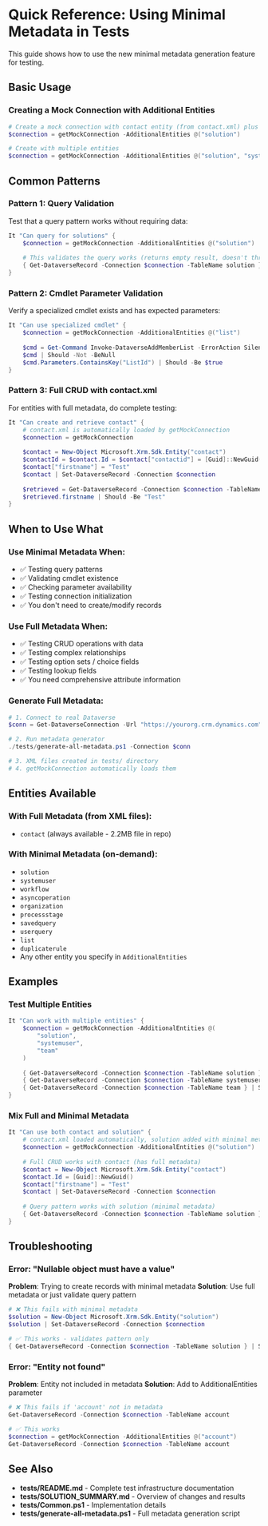 # Quick Reference: Using Minimal Metadata in Tests

This guide shows how to use the new minimal metadata generation feature for testing.

## Basic Usage

### Creating a Mock Connection with Additional Entities

```powershell
# Create a mock connection with contact entity (from contact.xml) plus solution entity
$connection = getMockConnection -AdditionalEntities @("solution")

# Create with multiple entities
$connection = getMockConnection -AdditionalEntities @("solution", "systemuser", "workflow")
```

## Common Patterns

### Pattern 1: Query Validation
Test that a query pattern works without requiring data:

```powershell
It "Can query for solutions" {
    $connection = getMockConnection -AdditionalEntities @("solution")
    
    # This validates the query works (returns empty result, doesn't throw)
    { Get-DataverseRecord -Connection $connection -TableName solution } | Should -Not -Throw
}
```

### Pattern 2: Cmdlet Parameter Validation
Verify a specialized cmdlet exists and has expected parameters:

```powershell
It "Can use specialized cmdlet" {
    $connection = getMockConnection -AdditionalEntities @("list")
    
    $cmd = Get-Command Invoke-DataverseAddMemberList -ErrorAction SilentlyContinue
    $cmd | Should -Not -BeNull
    $cmd.Parameters.ContainsKey("ListId") | Should -Be $true
}
```

### Pattern 3: Full CRUD with contact.xml
For entities with full metadata, do complete testing:

```powershell
It "Can create and retrieve contact" {
    # contact.xml is automatically loaded by getMockConnection
    $connection = getMockConnection
    
    $contact = New-Object Microsoft.Xrm.Sdk.Entity("contact")
    $contactId = $contact.Id = $contact["contactid"] = [Guid]::NewGuid()
    $contact["firstname"] = "Test"
    $contact | Set-DataverseRecord -Connection $connection
    
    $retrieved = Get-DataverseRecord -Connection $connection -TableName contact -Id $contactId
    $retrieved.firstname | Should -Be "Test"
}
```

## When to Use What

### Use Minimal Metadata When:
- ✅ Testing query patterns
- ✅ Validating cmdlet existence
- ✅ Checking parameter availability
- ✅ Testing connection initialization
- ✅ You don't need to create/modify records

### Use Full Metadata When:
- ✅ Testing CRUD operations with data
- ✅ Testing complex relationships
- ✅ Testing option sets / choice fields
- ✅ Testing lookup fields
- ✅ You need comprehensive attribute information

### Generate Full Metadata:
```powershell
# 1. Connect to real Dataverse
$conn = Get-DataverseConnection -Url "https://yourorg.crm.dynamics.com" -Interactive

# 2. Run metadata generator
./tests/generate-all-metadata.ps1 -Connection $conn

# 3. XML files created in tests/ directory
# 4. getMockConnection automatically loads them
```

## Entities Available

### With Full Metadata (from XML files):
- `contact` (always available - 2.2MB file in repo)

### With Minimal Metadata (on-demand):
- `solution`
- `systemuser`
- `workflow`
- `asyncoperation`
- `organization`
- `processstage`
- `savedquery`
- `userquery`
- `list`
- `duplicaterule`
- Any other entity you specify in `AdditionalEntities`

## Examples

### Test Multiple Entities
```powershell
It "Can work with multiple entities" {
    $connection = getMockConnection -AdditionalEntities @(
        "solution",
        "systemuser",
        "team"
    )
    
    { Get-DataverseRecord -Connection $connection -TableName solution } | Should -Not -Throw
    { Get-DataverseRecord -Connection $connection -TableName systemuser } | Should -Not -Throw
    { Get-DataverseRecord -Connection $connection -TableName team } | Should -Not -Throw
}
```

### Mix Full and Minimal Metadata
```powershell
It "Can use both contact and solution" {
    # contact.xml loaded automatically, solution added with minimal metadata
    $connection = getMockConnection -AdditionalEntities @("solution")
    
    # Full CRUD works with contact (has full metadata)
    $contact = New-Object Microsoft.Xrm.Sdk.Entity("contact")
    $contact.Id = [Guid]::NewGuid()
    $contact["firstname"] = "Test"
    $contact | Set-DataverseRecord -Connection $connection
    
    # Query pattern works with solution (minimal metadata)
    { Get-DataverseRecord -Connection $connection -TableName solution } | Should -Not -Throw
}
```

## Troubleshooting

### Error: "Nullable object must have a value"
**Problem**: Trying to create records with minimal metadata
**Solution**: Use full metadata or just validate query pattern

```powershell
# ❌ This fails with minimal metadata
$solution = New-Object Microsoft.Xrm.Sdk.Entity("solution")
$solution | Set-DataverseRecord -Connection $connection

# ✅ This works - validates pattern only
{ Get-DataverseRecord -Connection $connection -TableName solution } | Should -Not -Throw
```

### Error: "Entity not found"
**Problem**: Entity not included in metadata
**Solution**: Add to AdditionalEntities parameter

```powershell
# ❌ This fails if 'account' not in metadata
Get-DataverseRecord -Connection $connection -TableName account

# ✅ This works
$connection = getMockConnection -AdditionalEntities @("account")
Get-DataverseRecord -Connection $connection -TableName account
```

## See Also

- **tests/README.md** - Complete test infrastructure documentation
- **tests/SOLUTION_SUMMARY.md** - Overview of changes and results
- **tests/Common.ps1** - Implementation details
- **tests/generate-all-metadata.ps1** - Full metadata generation script
